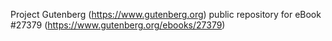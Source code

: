 Project Gutenberg (https://www.gutenberg.org) public repository for eBook #27379 (https://www.gutenberg.org/ebooks/27379)
